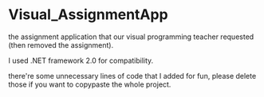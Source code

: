 # Visual_AssignmentApp
the assignment application that our visual programming teacher requested (then removed the assignment).

I used .NET framework 2.0 for compatibility.

there're some unnecessary lines of code that I added for fun, please delete those if you want to copypaste the whole project.
